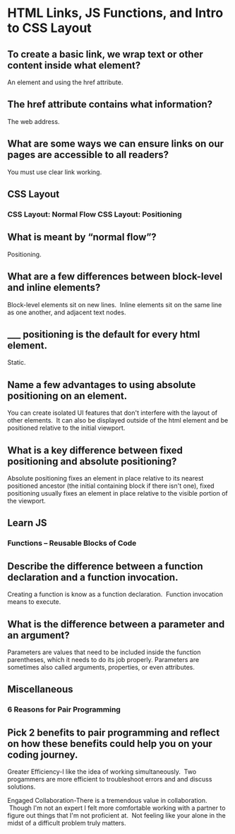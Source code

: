 # HTML Links, JS Functions, and Intro to CSS Layout

## To create a basic link, we wrap text or other content inside what element?

An <a> element and using the href attribute.
  
## The href attribute contains what information?
The web address.

## What are some ways we can ensure links on our pages are accessible to all readers?
You must use clear link working.

## CSS Layout
### CSS Layout: Normal Flow CSS Layout: Positioning

## What is meant by “normal flow”?
  
Positioning.

## What are a few differences between block-level and inline elements?

Block-level elements sit on new lines.  Inline elements sit on the same line as one another, and adjacent text nodes.

## ___ positioning is the default for every html element.

Static.
  
## Name a few advantages to using absolute positioning on an element.
  
You can create isolated UI features that don't interfere with the layout of other elements.  It can also be displayed outside of the html element and be positioned relative to the initial viewport.

## What is a key difference between fixed positioning and absolute positioning?
  
Absolute positioning fixes an element in place relative to its nearest positioned ancestor (the initial containing block if there isn't one), fixed positioning usually fixes an element in place relative to the visible portion of the viewport. 

## Learn JS
### Functions – Reusable Blocks of Code

## Describe the difference between a function declaration and a function invocation.
  
Creating a function is know as a function declaration.  Function invocation means to execute.

## What is the difference between a parameter and an argument?

Parameters are values that need to be included inside the function parentheses, which it needs to do its job properly. Parameters are sometimes also called arguments, properties, or even attributes.

## Miscellaneous
### 6 Reasons for Pair Programming

## Pick 2 benefits to pair programming and reflect on how these benefits could help you on your coding journey.
  
Greater Efficiency-I like the idea of working simultaneously.  Two progammers are more efficient to troubleshoot errors and and discuss solutions.

Engaged Collaboration-There is a tremendous value in collaboration.  Though I'm not an expert I felt more comfortable working with a partner to figure out things that I'm not proficient at.  Not feeling like your alone in the midst of a difficult problem truly matters.

